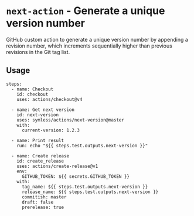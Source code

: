 # `next-action` - Generate a unique version number

GitHub custom action to generate a unique version number by appending a revision number, 
which increments sequentially higher than previous revisions in the Git tag list.

## Usage
```
steps:
  - name: Checkout
    id: checkout
    uses: actions/checkout@v4

  - name: Get next version
    id: next-version
    uses: symless/actions/next-version@master
    with:
      current-version: 1.2.3

  - name: Print result
    run: echo "${{ steps.test.outputs.next-version }}"

  - name: Create release
    id: create_release
    uses: actions/create-release@v1
    env:
      GITHUB_TOKEN: ${{ secrets.GITHUB_TOKEN }}
    with:
      tag_name: ${{ steps.test.outputs.next-version }}
      release_name: ${{ steps.test.outputs.next-version }}
      commitish: master
      draft: false
      prerelease: true
```